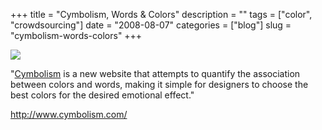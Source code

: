 +++
title = "Cymbolism, Words & Colors"
description = ""
tags = ["color", "crowdsourcing"]
date = "2008-08-07"
categories = ["blog"]
slug = "cymbolism-words-colors"
+++



  <div class="notebook-screenshot"><a href="http://www.cymbolism.com/"><img src="/media/bluga/wt489b69fa1d87b_0.jpg"/></a></div><p>"<a href="http://www.cymbolism.com/">Cymbolism</a> is a new website that attempts to quantify the association between colors and words, making it simple for designers to choose the best colors for the desired emotional effect."</p>
    
  <a href="http://www.cymbolism.com/">http://www.cymbolism.com/</a>
